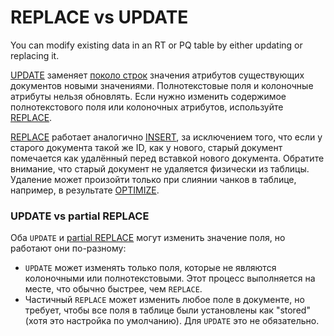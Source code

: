 # REPLACE vs UPDATE

You can modify existing data in an RT or PQ table by either updating or replacing it.

[UPDATE](../../Data_creation_and_modification/Updating_documents/UPDATE.md) заменяет [поколо строк](../../Creating_a_table/Data_types.md#Row-wise-and-columnar-attribute-storages) значения атрибутов существующих документов новыми значениями. Полнотекстовые поля и колоночные атрибуты нельзя обновлять. Если нужно изменить содержимое полнотекстового поля или колоночных атрибутов, используйте [REPLACE](../../Data_creation_and_modification/Updating_documents/REPLACE.md).

[REPLACE](../../Data_creation_and_modification/Updating_documents/REPLACE.md) работает аналогично [INSERT](../../Data_creation_and_modification/Adding_documents_to_a_table/Adding_documents_to_a_real-time_table.md), за исключением того, что если у старого документа такой же ID, как у нового, старый документ помечается как удалённый перед вставкой нового документа. Обратите внимание, что старый документ не удаляется физически из таблицы. Удаление может произойти только при слиянии чанков в таблице, например, в результате [OPTIMIZE](../../Securing_and_compacting_a_table/Compacting_a_table.md).

### UPDATE vs partial REPLACE

Оба `UPDATE` и [partial REPLACE](../../Data_creation_and_modification/Updating_documents/REPLACE.md?client=REPLACE+SET) могут изменить значение поля, но работают они по-разному:
- `UPDATE` может изменять только поля, которые не являются колоночными или полнотекстовыми. Этот процесс выполняется на месте, что обычно быстрее, чем `REPLACE`.
- Частичный `REPLACE` может изменить любое поле в документе, но требует, чтобы все поля в таблице были установлены как "stored" (хотя это настройка по умолчанию). Для `UPDATE` это не обязательно.

<!-- proofread -->

